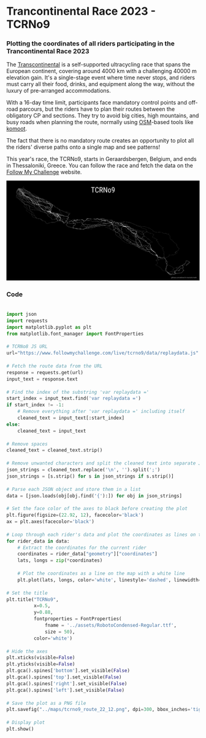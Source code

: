 # Trancontinental Race 2023 - TCRNo9

### Plotting the coordinates of all riders participating in the Trancontinental Race 2023


The [Transcontinental](https://www.transcontinental.cc) is a self-supported ultracycling race that spans the European continent, covering around 4000 km with a challenging 40000 m elevation gain. It's a single-stage event where time never stops, and riders must carry all their food, drinks, and equipment along the way, without the luxury of pre-arranged accommodations.

With a 16-day time limit, participants face mandatory control points and off-road parcours, but the riders have to plan their routes between the obligatory CP and sections. They try to avoid big cities, high mountains, and busy roads when planning the route, normally using [OSM](https://www.openstreetmap.org/#map=12/11.0733/106.3078)-based tools like [komoot](https://www.komoot.com).

The fact that there is no mandatory route creates an opportunity to plot all the riders' diverse paths onto a single map and see patterns!

This year's race, the TCRNo9, starts in Geraardsbergen, Belgium, and ends in Thessaloniki, Greece.
You can follow the race and fetch the data on the [Follow My Challenge](https://www2.followmychallenge.com/live/tcrno9/) website.


![png](maps/tcrno9_route_horizontal.png)

### Code 

```python

import json
import requests
import matplotlib.pyplot as plt
from matplotlib.font_manager import FontProperties

# TCRNo8 JS URL 
url="https://www.followmychallenge.com/live/tcrno9/data/replaydata.js"

# Fetch the route data from the URL
response = requests.get(url)
input_text = response.text

# Find the index of the substring 'var replaydata ='
start_index = input_text.find('var replaydata =')
if start_index != -1:
    # Remove everything after 'var replaydata =' including itself
    cleaned_text = input_text[:start_index]
else:
    cleaned_text = input_text
    
# Remove spaces 
cleaned_text = cleaned_text.strip()

# Remove unwanted characters and split the cleaned text into separate JSON strings
json_strings = cleaned_text.replace('\n', '').split(';')
json_strings = [s.strip() for s in json_strings if s.strip()]

# Parse each JSON object and store them in a list
data = [json.loads(obj[obj.find('{'):]) for obj in json_strings]

# Set the face color of the axes to black before creating the plot
plt.figure(figsize=(22.92, 12), facecolor='black')
ax = plt.axes(facecolor='black')

# Loop through each rider's data and plot the coordinates as lines on the map
for rider_data in data:
    # Extract the coordinates for the current rider
    coordinates = rider_data["geometry"]["coordinates"]
    lats, longs = zip(*coordinates)

    # Plot the coordinates as a line on the map with a white line
    plt.plot(lats, longs, color='white', linestyle='dashed', linewidth=0.3)

# Set the title
plt.title("TCRNo9",
          x=0.5,
          y=0.88,
          fontproperties = FontProperties(
              fname = '../assets/RobotoCondensed-Regular.ttf',
              size = 50),
          color='white')

# Hide the axes
plt.xticks(visible=False)
plt.yticks(visible=False)
plt.gca().spines['bottom'].set_visible(False)
plt.gca().spines['top'].set_visible(False)
plt.gca().spines['right'].set_visible(False)
plt.gca().spines['left'].set_visible(False)

# Save the plot as a PNG file
plt.savefig("../maps/tcrno9_route_22_12.png", dpi=300, bbox_inches='tight')

# Display plot
plt.show()

```
